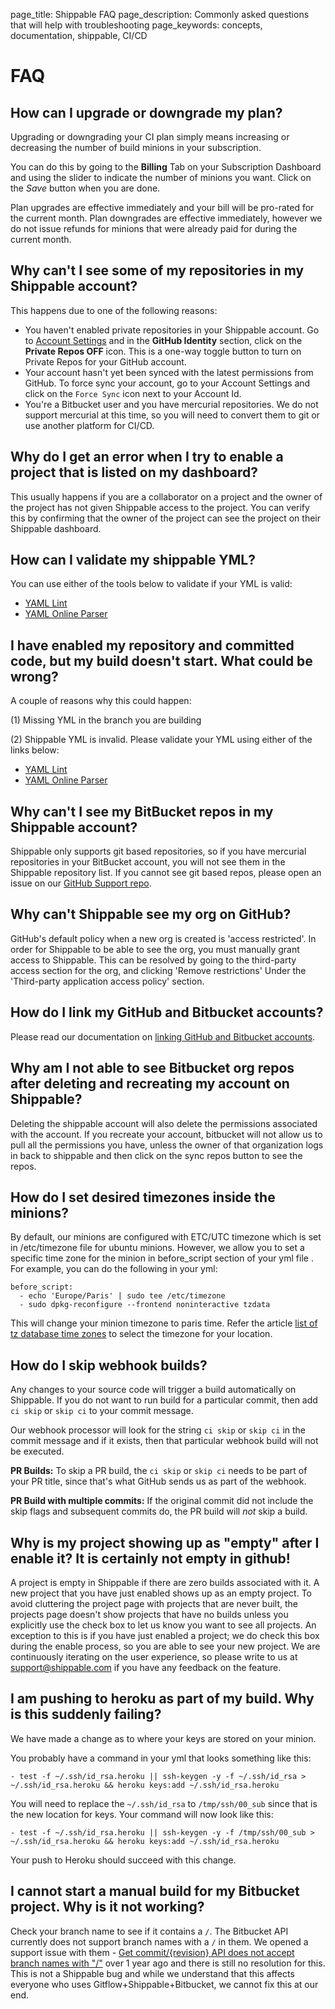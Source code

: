 page_title: Shippable FAQ
page_description: Commonly asked questions that will help with troubleshooting
page_keywords: concepts, documentation, shippable, CI/CD

# FAQ


## How can I upgrade or downgrade my plan?

Upgrading or downgrading your CI plan simply means increasing or decreasing the number of build minions in your subscription.

You can do this by going to the **Billing** Tab on your Subscription Dashboard and using the slider to indicate the number of minions you want. Click on the *Save* button when you are done.

Plan upgrades are effective immediately and your bill will be pro-rated for the current month. Plan downgrades are effective immediately, however we do not issue refunds for minions that were already paid for during the current month. 


## Why can't I see some of my repositories in my Shippable account?

This happens due to one of the following reasons:

- You haven't enabled private repositories in your Shippable account. Go to [Account Settings](acc_overview.md) and in the **GitHub Identity** section, click on the **Private Repos OFF** icon. This is a one-way toggle button to turn on Private Repos for your GitHub account.
- Your account hasn't yet been synced with the latest permissions from GitHub. To force sync your account, go to your Account Settings and click on the `Force Sync` icon next to your Account Id.
-  You're a Bitbucket user and you have mercurial repositories. We do not support mercurial at this time, so you will need to convert them to git or use another platform for CI/CD.

## Why do I get an error when I try to enable a project that is listed on my dashboard?

This usually happens if you are a collaborator on a project and the owner of the project has not given Shippable access to the project. You can verify this by confirming that the owner of the project can see the project on their Shippable dashboard.

## How can I validate my shippable YML?

You can use either of the tools below to validate if your YML is valid:

* [YAML Lint](http://www.yamllint.com/)
* [YAML Online Parser](http://yaml-online-parser.appspot.com/)

## I have enabled my repository and committed code, but my build doesn't start. What could be wrong?

A couple of reasons why this could happen:

(1) Missing YML in the branch you are building

(2) Shippable YML is invalid. Please validate your YML using either of the links below:

* [YAML Lint](http://www.yamllint.com/)
* [YAML Online Parser](http://yaml-online-parser.appspot.com/)

## Why can't I see my BitBucket repos in my Shippable account?

Shippable only supports git based repositories, so if you have mercurial
repositories in your BitBucket account, you will not see them in the
Shippable repository list. If you cannot see git based repos, please
open an issue on our [GitHub Support
repo](<https://github.com/Shippable/support>).

## Why can't Shippable see my org on GitHub?

GitHub's default policy when a new org is created is 'access
restricted'. In order for Shippable to be able to see the org, you must
manually grant access to Shippable. This can be resolved by going to the
third-party access section for the org, and clicking 'Remove
restrictions' Under the 'Third-party application access policy' section.

## How do I link my GitHub and Bitbucket accounts?

Please read our documentation on [linking GitHub and Bitbucket accounts](ht_link_gh_and_bb.md).

## Why am I not able to see Bitbucket org repos after deleting and recreating my account on Shippable?

Deleting the shippable account will also delete the permissions
associated with the account. If you recreate your account, bitbucket
will not allow us to pull all the permissions you have, unless the owner
of that organization logs in back to shippable and then click on the
sync repos button to see the repos.

## How do I set desired timezones inside the minions?

By default, our minions are configured with ETC/UTC timezone which is
set in /etc/timezone file for ubuntu minions. However, we allow you to
set a specific time zone for the minion in before\_script section of
your yml file . For example, you can do the following in your yml:

```
before_script:
  - echo 'Europe/Paris' | sudo tee /etc/timezone
  - sudo dpkg-reconfigure --frontend noninteractive tzdata
```

This will change your minion timezone to paris time. Refer the article
[list of tz database time zones](http://en.wikipedia.org/wiki/List_of_tz_database_time_zones) to select the timezone for your location.

## How do I skip webhook builds?

Any changes to your source code will trigger a build automatically on Shippable. If you do not want to run build for a particular commit,
then add ```ci skip``` or ```skip ci``` to your commit message.

Our webhook processor will look for the string ```ci skip``` or ```skip ci``` in the commit message and if it exists, then that particular
webhook build will not be executed.

**PR Builds:** To skip a PR build, the ```ci skip``` or ```skip ci``` needs to be part of your PR title, since that's what GitHub sends us as part of the webhook.

**PR Build with multiple commits:** If the original commit did not include the skip flags and subsequent commits do, the PR build will _not_ skip a build.


## Why is my project showing up as "empty" after I enable it? It is certainly not empty in github!

A project is empty in Shippable if there are zero builds associated with it. A new project that you have just enabled shows up as an empty project. To avoid cluttering the project page with projects that are never built, the projects page doesn't show projects that have no builds unless you explicitly use the check box to let us know you want to see all projects. An exception to this is if you have just enabled a project; we do check this box during the enable process, so you are able to see your new project. We are continuously iterating on the user experience, so please write to us at support@shippable.com if you have any feedback on the feature.

## I am pushing to heroku as part of my build. Why is this suddenly failing?

We have made a change as to where your keys are stored on your minion.

You probably have a command in your yml that looks something like this:

```
- test -f ~/.ssh/id_rsa.heroku || ssh-keygen -y -f ~/.ssh/id_rsa > ~/.ssh/id_rsa.heroku && heroku keys:add ~/.ssh/id_rsa.heroku
```

You will need to replace the `~/.ssh/id_rsa` to `/tmp/ssh/00_sub` since that is the new location for keys. Your command will now look like this:
```
- test -f ~/.ssh/id_rsa.heroku || ssh-keygen -y -f /tmp/ssh/00_sub > ~/.ssh/id_rsa.heroku && heroku keys:add ~/.ssh/id_rsa.heroku
```
Your push to Heroku should succeed with this change. 

## I cannot start a manual build for my Bitbucket project. Why is it not working?

Check your branch name to see if it contains a ```/```. The Bitbucket API currently does not support branch names with a ```/``` in them. We opened a support issue with them - [Get commit/{revision} API does not accept branch names with "/"](https://bitbucket.org/site/master/issues/9969/get-commit-revision-api-does-not-accept) over 1 year ago and there is still no resolution for this. This is not a Shippable bug and while we understand that this affects everyone who uses Gitflow+Shippable+Bitbucket, we cannot fix this at our end. 	
